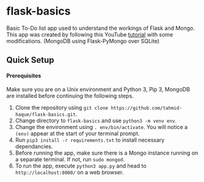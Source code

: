 # flask-basics
Basic To-Do list app used to understand the workings of Flask and Mongo.
This app was created by following this YouTube [tutorial](https://www.youtube.com/watch?v=Z1RJmh_OqeA) with some modifications. (MongoDB using Flask-PyMongo over SQLite)

## Quick Setup

#### Prerequisites
Make sure you are on a Unix environment and Python 3, Pip 3, MongoDB are installed before continuing the following steps.

1. Clone the repository using `git clone https://github.com/tahmid-haque/flask-basics.git`.
2. Change directory to `flask-basics` and use `python3 -m venv env`.
3. Change the environment using `. env/bin/activate`. You will notice a `(env)` appear at the start of your terminal prompt.
4. Run `pip3 install -r requirements.txt` to install necessary dependancies.
5. Before running the app, make sure there is a Mongo instance running on a separate terminal. If not, run `sudo mongod`.
5. To run the app, execute `python3 app.py` and head to `http://localhost:8000/` on a web browser.
